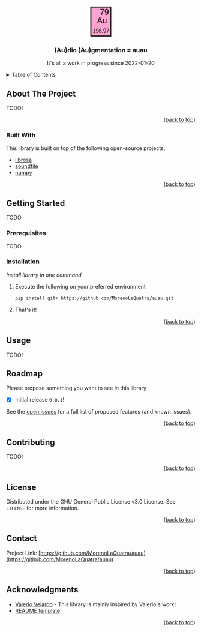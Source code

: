 

<div id="top"></div>
<!--
*** Thanks for checking out the Best-README-Template. If you have a suggestion
*** that would make this better, please fork the repo and create a pull request
*** or simply open an issue with the tag "enhancement".
*** Don't forget to give the project a star!
*** Thanks again! Now go create something AMAZING! :D
-->



<!-- PROJECT SHIELDS -->
<!--
*** I'm using markdown "reference style" links for readability.
*** Reference links are enclosed in brackets [ ] instead of parentheses ( ).
*** See the bottom of this document for the declaration of the reference variables
*** for contributors-url, forks-url, etc. This is an optional, concise syntax you may use.
*** https://www.markdownguide.org/basic-syntax/#reference-style-links
-->



<!-- PROJECT LOGO -->
<br />
<div align="center">
  <a href="#">
    <img src="resources/auau_logo.png" alt="Logo" height="80">
  </a>

  <h3 align="center">(Au)dio (Au)gmentation = auau</h3>

  <p align="center">
    It's all a work in progress since 2022-01-20
    <br />
  </p>
</div>



<!-- TABLE OF CONTENTS -->
<details>
  <summary>Table of Contents</summary>
  <ol>
    <li>
      <a href="#about-the-project">About The Project</a>
      <ul>
        <li><a href="#built-with">Built With</a></li>
      </ul>
    </li>
    <li>
      <a href="#getting-started">Getting Started</a>
      <ul>
        <li><a href="#prerequisites">Prerequisites</a></li>
        <li><a href="#installation">Installation</a></li>
      </ul>
    </li>
    <li><a href="#usage">Usage</a></li>
    <li><a href="#roadmap">Roadmap</a></li>
    <li><a href="#contributing">Contributing</a></li>
    <li><a href="#license">License</a></li>
    <li><a href="#contact">Contact</a></li>
    <li><a href="#acknowledgments">Acknowledgments</a></li>
  </ol>
</details>



<!-- ABOUT THE PROJECT -->
## About The Project

TODO!

<p align="right">(<a href="#top">back to top</a>)</p>



### Built With

This library is built on top of the following open-source projects;

* [librosa](https://nextjs.org/)
* [soundfile](https://reactjs.org/)
* [numpy](https://vuejs.org/)

<p align="right">(<a href="#top">back to top</a>)</p>



<!-- GETTING STARTED -->
## Getting Started

TODO

### Prerequisites

TODO

### Installation

_Install library in one command_


1. Execute the following on your preferred environment
   ```sh
   pip install git+ https://github.com/MorenoLaQuatra/auau.git
   ```
2. That's it!

<p align="right">(<a href="#top">back to top</a>)</p>



<!-- USAGE EXAMPLES -->
## Usage

TODO!



<!-- ROADMAP -->
## Roadmap

Please propose something you want to see in this library

- [x] Initial release `0.0.1`!

See the [open issues](https://github.com/MorenoLaQuatra/auau/issues) for a full list of proposed features (and known issues).

<p align="right">(<a href="#top">back to top</a>)</p>



<!-- CONTRIBUTING -->
## Contributing

TODO!

<p align="right">(<a href="#top">back to top</a>)</p>



<!-- LICENSE -->
## License

Distributed under the GNU General Public License v3.0 License. See `LICENSE` for more information.

<p align="right">(<a href="#top">back to top</a>)</p>



<!-- CONTACT -->
## Contact

Project Link: [https://github.com/MorenoLaQuatra/auau](https://github.com/MorenoLaQuatra/auau)

<p align="right">(<a href="#top">back to top</a>)</p>



<!-- ACKNOWLEDGMENTS -->
## Acknowledgments

* [Valerio Velardo](https://github.com/musikalkemist) - This library is mainly inspired by Valerio's work!
* [README template](https://github.com/othneildrew/Best-README-Template)

<p align="right">(<a href="#top">back to top</a>)</p>
